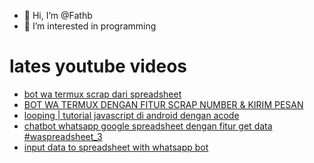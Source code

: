 - 👋 Hi, I’m @Fathb
- 👀 I’m interested in programming

# lates youtube videos
<!-- YOUTUBE:START -->
- [bot wa termux scrap dari spreadsheet](https://www.youtube.com/watch?v=xx_7MMqAbAw)
- [BOT WA TERMUX DENGAN FITUR SCRAP NUMBER &amp; KIRIM PESAN](https://www.youtube.com/watch?v=1-C46cQd8Q4)
- [looping | tutorial javascript di android dengan acode](https://www.youtube.com/watch?v=7vlGcCRVqGM)
- [chatbot whatsapp google spreadsheet dengan fitur get data #waspreadsheet_3](https://www.youtube.com/watch?v=3CyTAIvr354)
- [input data to spreadsheet with whatsapp bot](https://www.youtube.com/watch?v=1oBsbBB7LJ4)
<!-- YOUTUBE:END -->

<!---
Fathb/Fathb is a ✨ special ✨ repository because its `README.md` (this file) appears on your GitHub profile.
You can click the Preview link to take a look at your changes.
--->

